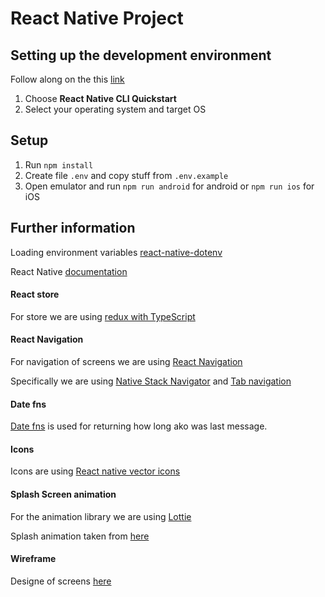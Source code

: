# React Native Project

## Setting up the development environment

Follow along on the this [link](https://reactnative.dev/docs/environment-setup)

1. Choose **React Native CLI Quickstart**
2. Select your operating system and target OS

## Setup

1. Run `npm install`
2. Create file `.env` and copy stuff from `.env.example`
3. Open emulator and run `npm run android` for android or `npm run ios` for iOS

## Further information

Loading environment variables [react-native-dotenv](https://www.npmjs.com/package/react-native-dotenv)

React Native [documentation](https://reactnative.dev/)

#### React store

For store we are using [redux with TypeScript](https://redux.js.org/usage/usage-with-typescript)

#### React Navigation

For navigation of screens we are using [React Navigation](https://reactnavigation.org/docs/getting-started/)

Specifically we are using [Native Stack Navigator](https://reactnavigation.org/docs/native-stack-navigator/) and [Tab navigation](https://reactnavigation.org/docs/tab-based-navigation)

#### Date fns

[Date fns](https://date-fns.org/docs/Getting-Started#installation) is used for returning how long ako was last message.

#### Icons

Icons are using [React native vector icons](https://github.com/oblador/react-native-vector-icons)

#### Splash Screen animation

For the animation library we are using [Lottie](https://github.com/lottie-react-native/lottie-react-native)

Splash animation taken from [here](https://lottiefiles.com/65554-water-splash)

#### Wireframe

Designe of screens [here](https://www.figma.com/file/HNEPUxCzjilcApUuSZhSc2/Untitled?node-id=0-1)
